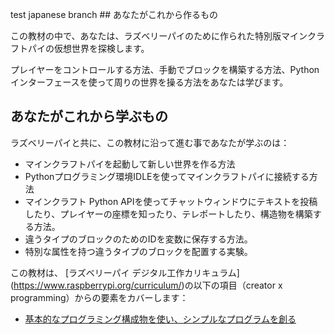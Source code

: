 test japanese branch  ## あなたがこれから作るもの

この教材の中で、あなたは、ラズベリーパイのために作られた特別版マインクラフトパイの仮想世界を探検します。

プレイヤーをコントロールする方法、手動でブロックを構築する方法、Pythonインターフェースを使って周りの世界を操る方法をあなたは学びます。

## あなたがこれから学ぶもの

ラズベリーパイと共に、この教材に沿って進む事であなたが学ぶのは：

- マインクラフトパイを起動して新しい世界を作る方法
- Pythonプログラミング環境IDLEを使ってマインクラフトパイに接続する方法
- マインクラフト Python APIを使ってチャットウィンドウにテキストを投稿したり、プレイヤーの座標を知ったり、テレポートしたり、構造物を構築する方法。
- 違うタイプのブロックのためのIDを変数に保存する方法。
- 特別な属性を持つ違うタイプのブロックを配置する実験。

この教材は、 [ラズベリーパイ デジタル工作カリキュラム] (https://www.raspberrypi.org/curriculum/)の以下の項目（creator x programming）からの要素をカバーします：
- [基本的なプログラミング構成物を使い、シンプルなプログラムを創る](https://www.raspberrypi.org/curriculum/programming/creator)
